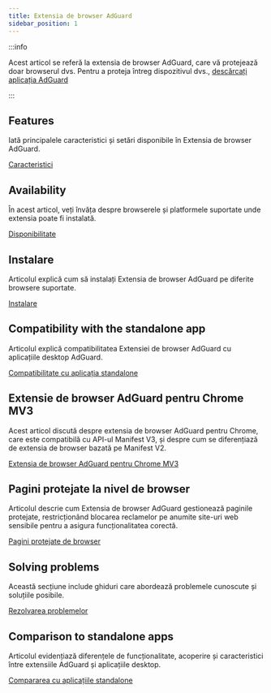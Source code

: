 ```yaml
---
title: Extensia de browser AdGuard
sidebar_position: 1
---
```


:::info

Acest articol se referă la extensia de browser AdGuard, care vă protejează doar browserul dvs. Pentru a proteja întreg dispozitivul dvs., [descărcați aplicația AdGuard](https://adguard.com/download.html?auto=true)

:::

## Features

Iată principalele caracteristici și setări disponibile în Extensia de browser AdGuard.

[Caracteristici](/adguard-browser-extension/features/features.md)

## Availability

În acest articol, veți învăța despre browserele și platformele suportate unde extensia poate fi instalată.

[Disponibilitate](/adguard-browser-extension/availability.md)

## Instalare

Articolul explică cum să instalați Extensia de browser AdGuard pe diferite browsere suportate.

[Instalare](/adguard-browser-extension/installation.md)

## Compatibility with the standalone app

Articolul explică compatibilitatea Extensiei de browser AdGuard cu aplicațiile desktop AdGuard.

[Compatibilitate cu aplicația standalone](adguard-browser-extension/compatibility.md)

## Extensie de browser AdGuard pentru Chrome MV3

Acest articol discută despre extensia de browser AdGuard pentru Chrome, care este compatibilă cu API-ul Manifest V3, și despre cum se diferențiază de extensia de browser bazată pe Manifest V2.

[Extensia de browser AdGuard pentru Chrome MV3](/adguard-browser-extension/mv3-version/)

## Pagini protejate la nivel de browser

Articolul descrie cum Extensia de browser AdGuard gestionează paginile protejate, restricționând blocarea reclamelor pe anumite site-uri web sensibile pentru a asigura funcționalitatea corectă.

[Pagini protejate de browser](/adguard-browser-extension/protected-pages.md)

## Solving problems

Această secțiune include ghiduri care abordează problemele cunoscute și soluțiile posibile.

[Rezolvarea problemelor](/adguard-browser-extension/solving-problems/solving-problems.md)

## Comparison to standalone apps

Articolul evidențiază diferențele de funcționalitate, acoperire și caracteristici între extensiile AdGuard și aplicațiile desktop.

[Compararea cu aplicațiile standalone](/adguard-browser-extension/comparison-standalone.md)
